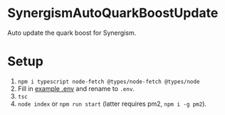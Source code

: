 # SynergismAutoQuarkBoostUpdate
 Auto update the quark boost for Synergism.

# Setup
1. `npm i typescript node-fetch @types/node-fetch @types/node`
2. Fill in [example .env](./.env.example) and rename to `.env`.
3. `tsc`
4. `node index` or `npm run start` (latter requires pm2, `npm i -g pm2`).